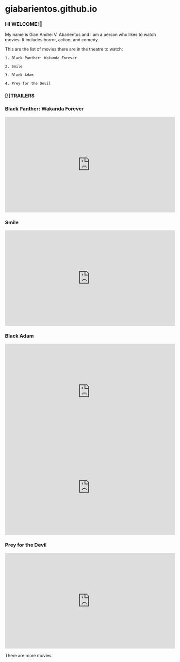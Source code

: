 # giabarientos.github.io 
### HI WELCOME!🙌
My name is Gian Andrei V. Abarientos
and I am a person who likes to watch movies.
It includes horror, action, and comedy.


This are the list of movies there are in the theatre to watch:


```
1. Black Panther: Wakanda Forever

2. Smile

3. Black Adam

4. Prey for the Devil
```
### [!]TRAILERS

### **Black Panther: Wakanda Forever**

<iframe width="560" height="315" src="https://www.youtube.com/embed/_Z3QKkl1WyM" title="YouTube video player" frameborder="0" allow="accelerometer; autoplay; clipboard-write; encrypted-media; gyroscope; picture-in-picture" allowfullscreen></iframe> </br>


### **Smile**

<iframe width="560" height="315" src="https://www.youtube.com/embed/BcDK7lkzzsU" title="YouTube video player" frameborder="0" allow="accelerometer; autoplay; clipboard-write; encrypted-media; gyroscope; picture-in-picture" allowfullscreen></iframe> </br>

### **Black Adam**

<iframe width="560" height="315" src="https://www.youtube.com/embed/X0tOpBuYasI" title="YouTube video player" frameborder="0" allow="accelerometer; autoplay; clipboard-write; encrypted-media; gyroscope; picture-in-picture" allowfullscreen></iframe> </br>

<iframe width="560" height="315" src="https://www.youtube.com/embed/mkomfZHG5q4" title="YouTube video player" frameborder="0" allow="accelerometer; autoplay; clipboard-write; encrypted-media; gyroscope; picture-in-picture" allowfullscreen></iframe> </br>

### **Prey for the Devil**

<iframe width="560" height="315" src="https://www.youtube.com/embed/u_jJiZ2oZgs" title="YouTube video player" frameborder="0" allow="accelerometer; autoplay; clipboard-write; encrypted-media; gyroscope; picture-in-picture" allowfullscreen></iframe> </br>

There are more movies 
